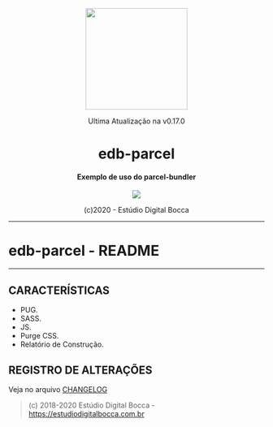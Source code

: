 <p align="center">
  <img src="https://estudiodigitalbocca.com.br/edb-logo.svg" width="200px">
  <p align="center">Ultima Atualização na v0.17.0</p>
  <h1 align="center">edb-parcel</h1>
  <h4 align="center">
    Exemplo de uso do parcel-bundler
  </h4>
  <p align="center">
    <img src="https://badgen.net/badge/version/v0.17.0/orange">
  </p>
  <p align="center">(c)2020 - Estúdio Digital Bocca</p>
</p>

---

# edb-parcel - README

---

## CARACTERÍSTICAS

- PUG.
- SASS.
- JS.
- Purge CSS.
- Relatório de Construção.

## REGISTRO DE ALTERAÇÕES

Veja no arquivo [CHANGELOG](CHANGELOG.md)

> (c) 2018-2020 Estúdio Digital Bocca - <https://estudiodigitalbocca.com.br>
